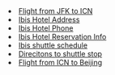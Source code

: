 <AL>
  <LI><a href="flight_JFK_ICN.jpg" target=_blank>Flight from JFK to ICN </a> </LI>
  <LI><a href="hotel_address.jpg" target=_blank>Ibis Hotel Address</a>  </LI>
  <LI><a href="hotel_phone.jpg" target=_blank> Ibis Hotel Phone </a></LI>
  <LI><a href="hotel_reservation.jpg" target=_blank> Ibis Hotel Reservation Info</a></LI>
  <LI><a href="ibis_shuttle.pdf" target=_blank> Ibis shuttle schedule </a></LI>
  <LI><a href="shuttle.txt" target=_blank> Direcitons to shuttle stop </a></LI>
  <LI><a href="flight_ICN_BJ.jpg" target=_blank> Flight from ICN to Beijing</a> </LI>
</AL>
